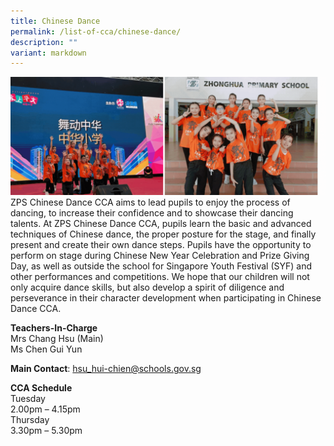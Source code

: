 ```yaml
---
title: Chinese Dance
permalink: /list-of-cca/chinese-dance/
description: ""
variant: markdown
---
```

![](/images/CCAs/2023%20chinese%20dance%20gif.gif)
ZPS Chinese Dance CCA aims to lead pupils to enjoy the process of dancing, to increase their confidence and to showcase their dancing talents. At ZPS Chinese Dance CCA, pupils learn the basic and advanced techniques of Chinese dance, the proper posture for the stage, and finally present and create their own dance steps. Pupils have the opportunity to perform on stage during Chinese New Year Celebration and Prize Giving Day, as well as outside the school for Singapore Youth Festival (SYF) and other performances and competitions. We hope that our children will not only acquire dance skills, but also develop a spirit of diligence and perseverance in their character development when participating in Chinese Dance CCA.

**Teachers-In-Charge**
<br>Mrs Chang Hsu (Main)
<br>Ms Chen Gui Yun

**Main Contact**: [hsu_hui-chien@schools.gov.sg](hsu_hui-chien@schools.gov.sg)

**CCA Schedule**
<br>Tuesday
<br>2.00pm – 4.15pm
<br>Thursday
<br>3.30pm – 5.30pm
